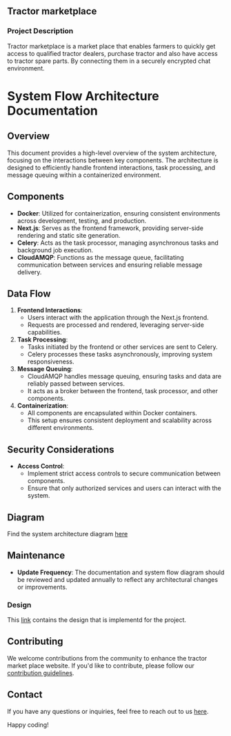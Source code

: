 ## Tractor marketplace

### Project Description

Tractor marketplace is a market place that enables farmers to quickly get access to qualified tractor dealers, purchase tractor and also have access to tractor spare parts. By connecting them in a securely encrypted chat environment. 

# System Flow Architecture Documentation
## Overview
This document provides a high-level overview of the system architecture, focusing on the interactions between key components. The architecture is designed to efficiently handle frontend interactions, task processing, and message queuing within a containerized environment.

## Components
- **Docker**: Utilized for containerization, ensuring consistent environments across development, testing, and production.
- **Next.js**: Serves as the frontend framework, providing server-side rendering and static site generation.
- **Celery**: Acts as the task processor, managing asynchronous tasks and background job execution.
- **CloudAMQP**: Functions as the message queue, facilitating communication between services and ensuring reliable message delivery.
## Data Flow
1. **Frontend Interactions**: 
    - Users interact with the application through the Next.js frontend.
    - Requests are processed and rendered, leveraging server-side capabilities.
2. **Task Processing**:
    - Tasks initiated by the frontend or other services are sent to Celery.
    - Celery processes these tasks asynchronously, improving system responsiveness.
3. **Message Queuing**:
    - CloudAMQP handles message queuing, ensuring tasks and data are reliably passed between services.
    - It acts as a broker between the frontend, task processor, and other components.
4. **Containerization**:
    - All components are encapsulated within Docker containers.
    - This setup ensures consistent deployment and scalability across different environments.
## Security Considerations
- **Access Control**: 
    - Implement strict access controls to secure communication between components.
    - Ensure that only authorized services and users can interact with the system.
## Diagram
Find the system architecture diagram [here](./assets/system_architecture_flow.png)

## Maintenance
- **Update Frequency**: The documentation and system flow diagram should be reviewed and updated annually to reflect any architectural changes or improvements.

### Design

This [link](https://www.figma.com/design/5Bw1JsZGxde3yXnFm2wJ6X/Kremlin-Hackathon-Design?node-id=0-1&node-type=canvas&t=nfeRpbfGqGdWLOpG-0) contains the design that is implementd for the project.

## Contributing

We welcome contributions from the community to enhance the tractor market place website. If you'd like to contribute, please follow our [contribution guidelines](contributing.md).

## Contact
If you have any questions or inquiries, feel free to reach out to us [here]().

Happy coding!